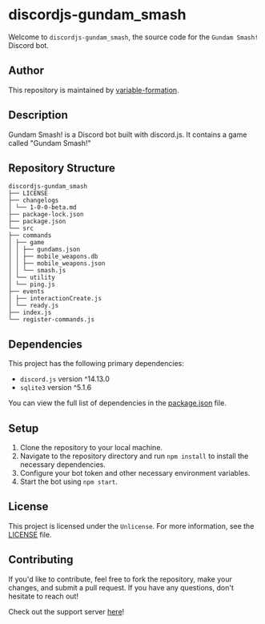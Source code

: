 # discordjs-gundam_smash

Welcome to `discordjs-gundam_smash`, the source code for the `Gundam Smash!` Discord bot.

## Author
This repository is maintained by [variable-formation](https://github.com/variable-formation).

## Description
Gundam Smash! is a Discord bot built with discord.js. It contains a game called "Gundam Smash!"

## Repository Structure
```
discordjs-gundam_smash
├── LICENSE
├── changelogs
│ └── 1-0-0-beta.md
├── package-lock.json
├── package.json
└── src
├── commands
│ ├── game
│ │ ├── gundams.json
│ │ ├── mobile_weapons.db
│ │ ├── mobile_weapons.json
│ │ └── smash.js
│ └── utility
│ └── ping.js
├── events
│ ├── interactionCreate.js
│ └── ready.js
├── index.js
└── register-commands.js
```


## Dependencies
This project has the following primary dependencies:
- `discord.js` version ^14.13.0
- `sqlite3` version ^5.1.6

You can view the full list of dependencies in the [package.json](./package.json) file.

## Setup
1. Clone the repository to your local machine.
2. Navigate to the repository directory and run `npm install` to install the necessary dependencies.
3. Configure your bot token and other necessary environment variables.
4. Start the bot using `npm start`.

## License
This project is licensed under the `Unlicense`. For more information, see the [LICENSE](./LICENSE) file.

## Contributing
If you'd like to contribute, feel free to fork the repository, make your changes, and submit a pull request. If you have any questions, don't hesitate to reach out!


Check out the support server [here](https://discord.gg/Vdd5r7sq)!
